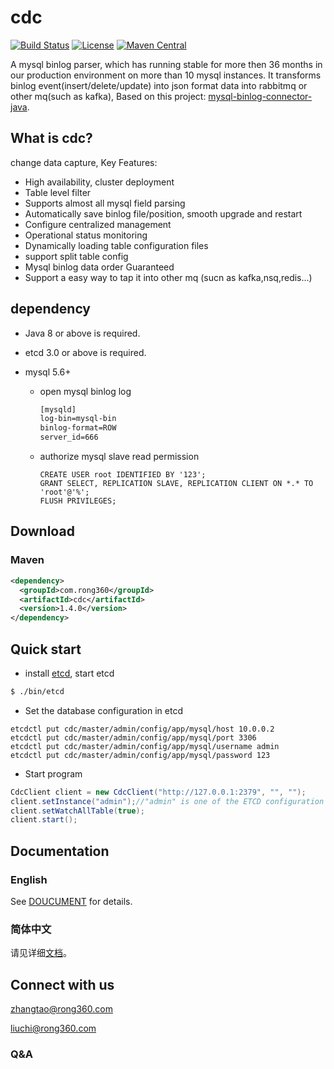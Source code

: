 # cdc
[![Build Status](https://img.shields.io/travis/rong360/cdc/master.svg?style=flat-square)](https://www.travis-ci.org/rong360/cdc)
[![License](https://img.shields.io/badge/Licence-Apache%202.0-orange.svg?style=flat-square)](http://www.apache.org/licenses/LICENSE-2.0.html)
[![Maven Central](https://img.shields.io/maven-central/v/com.rong360/cdc.svg?style=flat-square)](http://search.maven.org/#search%7Cga%7C1%7Cg%3A%22com.rong360%22%20AND%20a%3A%22cdc%22)

A mysql binlog parser, which has running stable for more then 36 months in our production environment on more than 10 mysql instances. It transforms binlog event(insert/delete/update) into json format data into rabbitmq or other mq(such as kafka), Based on this project:  [mysql-binlog-connector-java](https://github.com/shyiko/mysql-binlog-connector-java).
## What is cdc?
change data capture, Key Features:
- High availability, cluster deployment
- Table level filter
- Supports almost all mysql field parsing
- Automatically save  binlog file/position, smooth upgrade and restart
- Configure centralized management
- Operational status monitoring
- Dynamically loading table configuration files
- support split table config
- Mysql binlog data order Guaranteed 
- Support a easy way to tap it into other mq (sucn as kafka,nsq,redis...)
## dependency

- Java 8 or above is required.
- etcd 3.0 or above is required.
- mysql 5.6+

  -   open mysql binlog log
      ```html
      [mysqld]  
      log-bin=mysql-bin
      binlog-format=ROW
      server_id=666
      ```
  -   authorize mysql slave read permission
       ```mysql
       CREATE USER root IDENTIFIED BY '123'; 
       GRANT SELECT, REPLICATION SLAVE, REPLICATION CLIENT ON *.* TO 'root'@'%';
       FLUSH PRIVILEGES;
       ```

## Download

### Maven
```xml
<dependency>
  <groupId>com.rong360</groupId>
  <artifactId>cdc</artifactId>
  <version>1.4.0</version>
</dependency>
```
## Quick start
* install [etcd](https://coreos.com/etcd/docs/latest/dl_build.html), start etcd
```bash
$ ./bin/etcd
```
* Set the database configuration in etcd
```config
etcdctl put cdc/master/admin/config/app/mysql/host 10.0.0.2
etcdctl put cdc/master/admin/config/app/mysql/port 3306
etcdctl put cdc/master/admin/config/app/mysql/username admin
etcdctl put cdc/master/admin/config/app/mysql/password 123
```
* Start program
```java
CdcClient client = new CdcClient("http://127.0.0.1:2379", "", "");
client.setInstance("admin");//"admin" is one of the ETCD configuration prefix elements
client.setWatchAllTable(true);
client.start();
```
## Documentation
### English
See [DOUCUMENT](https://github.com/rong360/cdc/blob/master/doc/english.md) for details.
### 简体中文
请见详细[文档](https://github.com/rong360/cdc/blob/master/doc/中文.md)。
## Connect with us
<zhangtao@rong360.com>

<liuchi@rong360.com>
### Q&A
